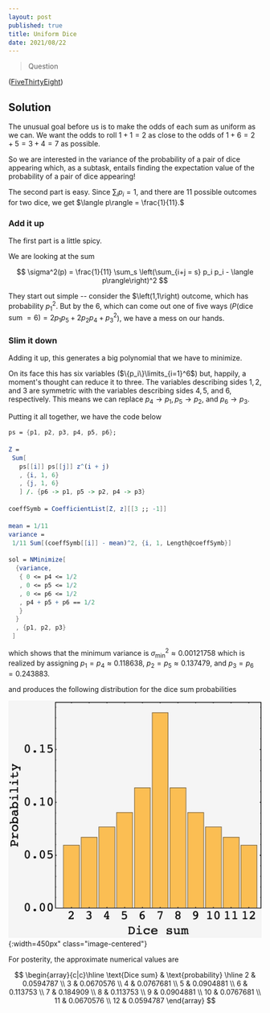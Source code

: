 ```yaml
---
layout: post
published: true
title: Uniform Dice
date: 2021/08/22
---
```


>Question

<!--more-->

([FiveThirtyEight](URL))

## Solution

The unusual goal before us is to make the odds of each sum as uniform as we can. We want the odds to roll $1+1=2$ as close to the odds of $1+6=2+5=3+4=7$ as possible. 

So we are interested in the variance of the probability of a pair of dice appearing which, as a subtask, entails finding the expectation value of the probability of a pair of dice appearing!

The second part is easy. Since $\sum_i p_i = 1,$ and there are $11$ possible outcomes for two dice, we get $\langle p\rangle = \frac{1}{11}.$ 

### Add it up

The first part is a little spicy. 

We are looking at the sum 

$$
\sigma^2(p) = \frac{1}{11} \sum_s \left(\sum_{i+j = s} p_i p_i - \langle p\rangle\right)^2
$$

They start out simple -- consider the $\left(1,1\right) outcome, which has probability $p_1^2.$ But by the $6$, which can come out one of five ways ($P(\text{dice sum}\ = 6) = 2p_1p_5 + 2p_2p_4 + p_3^2$), we have a mess on our hands.

### Slim it down

Adding it up, this generates a big polynomial that we have to minimize. 

On its face this has six variables ($\{p_i\}\limits_{i=1}^6$) but, happily, a moment's thought can reduce it to three. The variables describing sides $1, 2,$ and $3$ are symmetric with the variables describing sides $4, 5,$ and $6,$ respectively. This means we can replace $p_4\rightarrow p_1, p_5\rightarrow p_2,$ and $p_6\rightarrow p_3.$ 

Putting it all together, we have the code below

```mathematica
ps = {p1, p2, p3, p4, p5, p6};

Z =
 Sum[
   ps[[i]] ps[[j]] z^(i + j)
   , {i, 1, 6}
   , {j, 1, 6}
   ] /. {p6 -> p1, p5 -> p2, p4 -> p3}

coeffSymb = CoefficientList[Z, z][[3 ;; -1]]

mean = 1/11
variance =
 1/11 Sum[(coeffSymb[[i]] - mean)^2, {i, 1, Length@coeffSymb}]

sol = NMinimize[
  {variance,
   { 0 <= p4 <= 1/2
   , 0 <= p5 <= 1/2
   , 0 <= p6 <= 1/2
   , p4 + p5 + p6 == 1/2
   }
  }
  , {p1, p2, p3}
 ]
```

which shows that the minimum variance is $\sigma^2_\text{min}\approx 0.00121758$ which is realized by assigning $p_1=p_4\approx 0.118638,$ $p_2=p_5\approx 0.137479,$ and $p_3=p_6=0.243883.$

and produces the following distribution for the dice sum probabilities

![](/img/2021-08-22-uniform-dice-distribution.JPG){:width=450px" class="image-centered"}

For posterity, the approximate numerical values are

$$
\begin{array}{c|c}\hline
\text{Dice sum} & \text{probability} \hline
2	& 0.0594787 \\
3	& 0.0670576 \\
4	& 0.0767681 \\
5	& 0.0904881 \\
6	& 0.113753 \\
7	& 0.184909 \\ 
8	& 0.113753 \\
9	& 0.0904881 \\
10	& 0.0767681 \\ 
11	& 0.0670576 \\
12	& 0.0594787
\end{array}
$$

<br>
